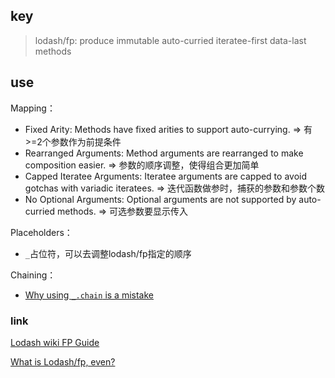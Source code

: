 ## key

> lodash/fp: produce immutable auto-curried iteratee-first data-last methods

## use

Mapping：

- Fixed Arity: Methods have fixed arities to support auto-currying. => 有>=2个参数作为前提条件
- Rearranged Arguments: Method arguments are rearranged to make composition easier. => 参数的顺序调整，使得组合更加简单
- Capped Iteratee Arguments: Iteratee arguments are capped to avoid gotchas with variadic iteratees. => 迭代函数做参时，捕获的参数和参数个数
- No Optional Arguments: Optional arguments are not supported by auto-curried methods. => 可选参数要显示传入

Placeholders：

- `_`占位符，可以去调整lodash/fp指定的顺序

Chaining：

- [Why using `_.chain` is a mistake](https://medium.com/bootstart/why-using-chain-is-a-mistake-9bc1f80d51ba)



### link

[Lodash wiki FP Guide](https://github.com/lodash/lodash/wiki/FP-Guide)

[What is Lodash/fp, even?](https://dev.to/ifarmgolems/what-is-lodash-fp-even-4ohd?signin=true)